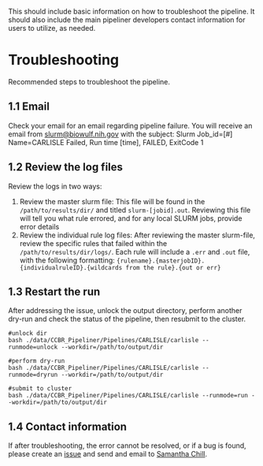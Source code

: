 This should include basic information on how to troubleshoot the pipeline. It should also include the main pipeliner developers contact information for users to utilize, as needed.

# Troubleshooting
Recommended steps to troubleshoot the pipeline.

## 1.1 Email
Check your email for an email regarding pipeline failure. You will receive an email from slurm@biowulf.nih.gov with the subject: Slurm Job_id=[#] Name=CARLISLE Failed, Run time [time], FAILED, ExitCode 1

## 1.2 Review the log files
Review the logs in two ways:

1. Review the master slurm file: This file will be found in the `/path/to/results/dir/` and titled `slurm-[jobid].out`. Reviewing this file will tell you what rule errored, and for any local SLURM jobs, provide error details
2. Review the individual rule log files: After reviewing the master slurm-file, review the specific rules that failed within the `/path/to/results/dir/logs/`. Each rule will include a `.err` and `.out` file, with the following formatting: `{rulename}.{masterjobID}.{individualruleID}.{wildcards from the rule}.{out or err}`

## 1.3 Restart the run
After addressing the issue, unlock the output directory, perform another dry-run and check the status of the pipeline, then resubmit to the cluster.
```
#unlock dir
bash ./data/CCBR_Pipeliner/Pipelines/CARLISLE/carlisle --runmode=unlock --workdir=/path/to/output/dir

#perform dry-run
bash ./data/CCBR_Pipeliner/Pipelines/CARLISLE/carlisle --runmode=dryrun --workdir=/path/to/output/dir

#submit to cluster
bash ./data/CCBR_Pipeliner/Pipelines/CARLISLE/carlisle --runmode=run --workdir=/path/to/output/dir
```

## 1.4 Contact information
If after troubleshooting, the error cannot be resolved, or if a bug is found, please create an [issue](https://github.com/CCBR/CARLISLE/issues) and send and email to [Samantha Chill](mailto:samantha.sevilla@nih.gov).
